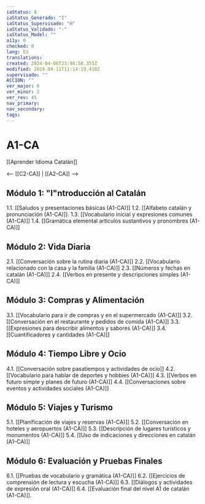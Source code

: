 ```yaml
---
iaStatus: 8
iaStatus_Generado: "I"
iaStatus_Supervisado: "H"
iaStatus_Validado: "-"
iaStatus_Model: ""
a11y: 0
checked: 0
lang: ES
translations: 
created: 2024-04-06T23:48:58.355Z
modified: 2024-04-11T11:14:19.410Z
supervisado: ""
ACCION: ""
ver_major: 0
ver_minor: 2
ver_rev: 45
nav_primary: 
nav_secondary: 
tags:
---
```

# A1-CA

[[Aprender Idioma Catalán]]

<-- [[C2-CA]] | [[A2-CA]] --> 

## Módulo 1: "I"ntroducción al Catalán

1.1. [[Saludos y presentaciones básicas (A1-CA)]]
1.2. [[Alfabeto catalán y pronunciación (A1-CA)]].
1.3. [[Vocabulario inicial y expresiones comunes (A1-CA)]]
1.4. [[Gramática elemental artículos sustantivos y pronombres (A1-CA)]]

## Módulo 2: Vida Diaria

2.1. [[Conversación sobre la rutina diaria (A1-CA)]]
2.2. [[Vocabulario relacionado con la casa y la familia (A1-CA)]]
2.3. [[Números y fechas en catalán (A1-CA)]]
2.4. [[Verbos en presente y descripciones simples (A1-CA)]]

## Módulo 3: Compras y Alimentación

3.1. [[Vocabulario para ir de compras y en el supermercado (A1-CA)]]
3.2. [[Conversación en el restaurante y pedidos de comida (A1-CA)]]
3.3. [[Expresiones para describir alimentos y sabores (A1-CA)]]
3.4. [[Cuantificadores y cantidades (A1-CA)]]

## Módulo 4: Tiempo Libre y Ocio

4.1. [[Conversación sobre pasatiempos y actividades de ocio]]
4.2. [[Vocabulario para hablar de deportes y hobbies (A1-CA)]]
4.3. [[Verbos en futuro simple y planes de futuro (A1-CA)]]
4.4. [[Conversaciones sobre eventos y actividades sociales (A1-CA)]]

## Módulo 5: Viajes y Turismo

5.1. [[Planificación de viajes y reservas (A1-CA)]]
5.2. [[Conversación en hoteles y aeropuertos (A1-CA)]]
5.3. [[Descripción de lugares turísticos y monumentos (A1-CA)]]
5.4. [[Uso de indicaciones y direcciones en catalán (A1-CA)]]

## Módulo 6: Evaluación y Pruebas Finales

6.1. [[Pruebas de vocabulario y gramática (A1-CA)]]
6.2. [[Ejercicios de comprensión de lectura y escucha (A1-CA)]]
6.3. [[Diálogos y actividades de expresión oral (A1-CA)]]
6.4. [[Evaluación final del nivel A1 de catalán (A1-CA)]].



